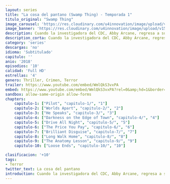 ```yaml
---
layout: series
title: "La cosa del pantano (Swamp Thing) - Temporada 1"
titulo_original: "Swamp Thing"
image_carousel: 'https://res.cloudinary.com/u4innovation/image/upload/v1564461575/lacosaposter_znhfbb.jpg'
image_banner: 'https://res.cloudinary.com/u4innovation/image/upload/v1564461574/lacosa-banner_cihqgn.jpg'
description: Cuando la investigadora del CDC, Abby Arcane, regresa a su hogar de la infancia en Houma, Louisiana, para investigar un virus mortal transmitido por el pantano, ella desarrolla un vínculo sorprendente con el científico Alec Holland, solo para que se lo arrebaten trágicamente. Pero a medida que las poderosas fuerzas descienden sobre Houma, con la intención de explotar las misteriosas propiedades del pantano para sus propios fines, Abby descubrirá que el pantano contiene secretos místicos, tanto horripilantes como maravillosos, y que el amor potencial de su vida puede no estar muerto después de todo.
description_corta: Cuando la investigadora del CDC, Abby Arcane, regresa a su hogar de la infancia en Houma, Louisiana, para investigar un virus mortal transmitido por el pantano, ella desarrolla un vínculo sorprendente con el científico Alec Holland, solo para que se lo arrebaten trágicamente. Pero a..
category: 'series'
descargas: 'no'
idioma: 'Subtitulado'
capitulo: ''
anio: '2018'
episodios: '10'
calidad: 'Full HD'
estrellas: '4'
genero: Thriller, Crimen, Terror
trailer: https://www.youtube.com/embed/WmlQkS3vxPA
embed: https://www.youtube.com/embed/WmlQkS3vxPA?rel=0&amp;hd=1&border=0&wmode=opaque&enablejsapi=1&modestbranding=1&controls=1&showinfo=1
sandbox: allow-same-origin allow-forms 
chapters:
    capitulo-1: ["Pilot", "capitulo-1/", "1"]
    capitulo-2: ["Worlds Apart", "capitulo-2/", "2"]
    capitulo-3: ["He Speaks", "capitulo-3/", "3"]
    capitulo-4: ["Darkness on the Edge of Town", "capitulo-4/", "4"]
    capitulo-5: ["Drive All Night", "capitulo-5/", "5"]
    capitulo-6: ["The Price You Pay", "capitulo-6/", "6"]
    capitulo-7: ["Brilliant Disguise", "capitulo-7/", "7"]
    capitulo-8: ["Long Walk Home", "capitulo-8/", "8"]
    capitulo-9: ["The Anatomy Lesson", "capitulo-9/", "9"]
    capitulo-10: ["Loose Ends", "capitulo-10/", "10"]

clasificacion: '+10'
tags:
- Terror
twitter_text: La cosa del pantano
introduction: Cuando la investigadora del CDC, Abby Arcane, regresa a su hogar de la infancia en Houma, Louisiana, para investigar un virus mortal transmitido por el pantano, ella desarrolla un vínculo sorprendente con el científico Alec Holland, solo para que se lo arrebaten trágicamente. Pero a
---
```












